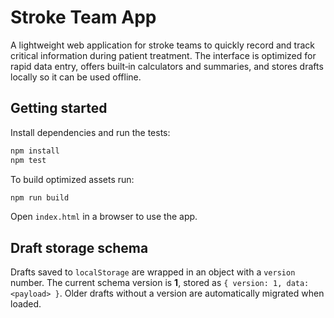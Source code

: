 # Stroke Team App

A lightweight web application for stroke teams to quickly record and
track critical information during patient treatment. The interface is
optimized for rapid data entry, offers built‑in calculators and summaries,
and stores drafts locally so it can be used offline.

## Getting started

Install dependencies and run the tests:

```sh
npm install
npm test
```

To build optimized assets run:

```sh
npm run build
```

Open `index.html` in a browser to use the app.

## Draft storage schema

Drafts saved to `localStorage` are wrapped in an object with a `version`
number. The current schema version is **1**, stored as
`{ version: 1, data: <payload> }`. Older drafts without a version are
automatically migrated when loaded.
